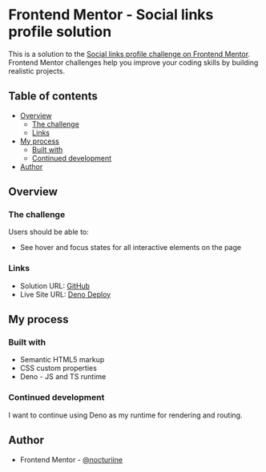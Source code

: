 # Frontend Mentor - Social links profile solution

This is a solution to the [Social links profile challenge on Frontend Mentor](https://www.frontendmentor.io/challenges/social-links-profile-UG32l9m6dQ). Frontend Mentor challenges help you improve your coding skills by building realistic projects. 

## Table of contents

- [Overview](#overview)
  - [The challenge](#the-challenge)
  - [Links](#links)
- [My process](#my-process)
  - [Built with](#built-with)
  - [Continued development](#continued-development)
- [Author](#author)

## Overview

### The challenge

Users should be able to:

- See hover and focus states for all interactive elements on the page

### Links

- Solution URL: [GitHub](https://github.com/nocturiine/frontend_mentor/edit/social_links_profile/deno-fm/routes/social-links-profile/)
- Live Site URL: [Deno Deploy](https://real-bobcat-78.deno.dev/social-links-profile/)

## My process

### Built with

- Semantic HTML5 markup
- CSS custom properties
- Deno - JS and TS runtime

### Continued development

I want to continue using Deno as my runtime for rendering and routing.

## Author

- Frontend Mentor - [@nocturiine](https://www.frontendmentor.io/profile/nocturiine)
